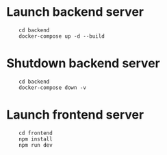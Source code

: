 # Launch backend server
```
    cd backend
    docker-compose up -d --build
```

# Shutdown backend server
```
    cd backend
    docker-compose down -v
```

# Launch frontend server
```
    cd frontend
    npm install
    npm run dev
```
